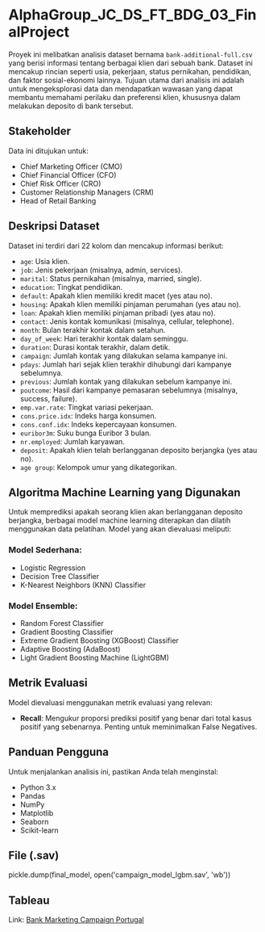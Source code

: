 # AlphaGroup_JC_DS_FT_BDG_03_FinalProject

Proyek ini melibatkan analisis dataset bernama `bank-additional-full.csv` yang berisi informasi tentang berbagai klien dari sebuah bank. Dataset ini mencakup rincian seperti usia, pekerjaan, status pernikahan, pendidikan, dan faktor sosial-ekonomi lainnya. Tujuan utama dari analisis ini adalah untuk mengeksplorasi data dan mendapatkan wawasan yang dapat membantu memahami perilaku dan preferensi klien, khususnya dalam melakukan deposito di bank tersebut.

## Stakeholder
Data ini ditujukan untuk:
- Chief Marketing Officer (CMO)
- Chief Financial Officer (CFO)
- Chief Risk Officer (CRO)
- Customer Relationship Managers (CRM)
- Head of Retail Banking

## Deskripsi Dataset
Dataset ini terdiri dari 22 kolom dan mencakup informasi berikut:
- `age`: Usia klien.
- `job`: Jenis pekerjaan (misalnya, admin, services).
- `marital`: Status pernikahan (misalnya, married, single).
- `education`: Tingkat pendidikan.
- `default`: Apakah klien memiliki kredit macet (yes atau no).
- `housing`: Apakah klien memiliki pinjaman perumahan (yes atau no).
- `loan`: Apakah klien memiliki pinjaman pribadi (yes atau no).
- `contact`: Jenis kontak komunikasi (misalnya, cellular, telephone).
- `month`: Bulan terakhir kontak dalam setahun.
- `day_of_week`: Hari terakhir kontak dalam seminggu.
- `duration`: Durasi kontak terakhir, dalam detik.
- `campaign`: Jumlah kontak yang dilakukan selama kampanye ini.
- `pdays`: Jumlah hari sejak klien terakhir dihubungi dari kampanye sebelumnya.
- `previous`: Jumlah kontak yang dilakukan sebelum kampanye ini.
- `poutcome`: Hasil dari kampanye pemasaran sebelumnya (misalnya, success, failure).
- `emp.var.rate`: Tingkat variasi pekerjaan.
- `cons.price.idx`: Indeks harga konsumen.
- `cons.conf.idx`: Indeks kepercayaan konsumen.
- `euribor3m`: Suku bunga Euribor 3 bulan.
- `nr.employed`: Jumlah karyawan.
- `deposit`: Apakah klien telah berlangganan deposito berjangka (yes atau no).
- `age group`: Kelompok umur yang dikategorikan.

## Algoritma Machine Learning yang Digunakan
Untuk memprediksi apakah seorang klien akan berlangganan deposito berjangka, berbagai model machine learning diterapkan dan dilatih menggunakan data pelatihan. Model yang akan dievaluasi meliputi:

### Model Sederhana:
- Logistic Regression
- Decision Tree Classifier
- K-Nearest Neighbors (KNN) Classifier

### Model Ensemble:
- Random Forest Classifier
- Gradient Boosting Classifier
- Extreme Gradient Boosting (XGBoost) Classifier
- Adaptive Boosting (AdaBoost)
- Light Gradient Boosting Machine (LightGBM)

## Metrik Evaluasi
Model dievaluasi menggunakan metrik evaluasi yang relevan:
- **Recall**: Mengukur proporsi prediksi positif yang benar dari total kasus positif yang sebenarnya. Penting untuk meminimalkan False Negatives.

## Panduan Pengguna
Untuk menjalankan analisis ini, pastikan Anda telah menginstal:
- Python 3.x
- Pandas
- NumPy
- Matplotlib
- Seaborn
- Scikit-learn

## File (.sav)
pickle.dump(final_model, open('campaign_model_lgbm.sav', 'wb'))

## Tableau
Link: [Bank Marketing Campaign Portugal](https://public.tableau.com/views/BankMarketingCampaignPortugal/Summary?:language=en-US&:sid=&:redirect=auth&:display_count=n&:origin=viz_share_link)

